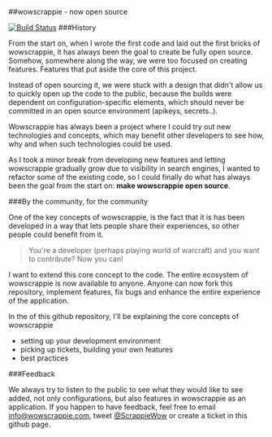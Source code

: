 ##wowscrappie - now open source

[![Build Status](https://development.de-swaef.eu/jenkins/buildStatus/icon?job=WoWScrappie-Dev)](https://development.de-swaef.eu/jenkins/buildStatus/icon?job=WoWScrappie-Dev)
###History

From the start on, when I wrote the first code and laid out the first bricks of wowscrappie, it has always been the goal to create be fully open source. 
Somehow, somewhere along the way, we were too focused on creating features. Features that put aside the core of this project. 

Instead of open sourcing it, we were stuck with a design that didn't allow us to quickly open up the code to the public, because
the builds were dependent on configuration-specific elements, which should never be committed in an open source environment (apikeys, secrets..).

Wowscrappie has always been a project where I could try out new technologies and concepts, which may benefit other developers to see how, why and when
such technologies could be used. 

As I took a minor break from developing new features and letting wowscrappie gradually grow due to visibility in search engines, I wanted to refactor some of the
existing code, so I could finally do what has always been the goal from the start on: **make wowscrappie open source**.

###By the community, for the community

One of the key concepts of wowscrappie, is the fact that it is has been developed in a way that lets people share their experiences,
so other people could benefit from it.

> You're a developer (perhaps playing world of warcraft) and you want to contribute? Now you can!

I want to extend this core concept to the code. The entire ecosystem of wowscrappie is now available to anyone. Anyone can now fork this repository,
implement features, fix bugs and enhance the entire experience of the application.

In the of this github repository, I'll be explaining the core concepts of wowscrappie

* setting up your development environment
* picking up tickets, building your own features
* best practices

###Feedback

We always try to listen to the public to see what they would like to see added, not only configurations, but also features in wowscrappie as an application.
If you happen to have feedback, feel free to email info@wowscrappie.com, tweet [@ScrappieWow](https://twitter.com/Scrappiewow) or create a ticket in this github page.
